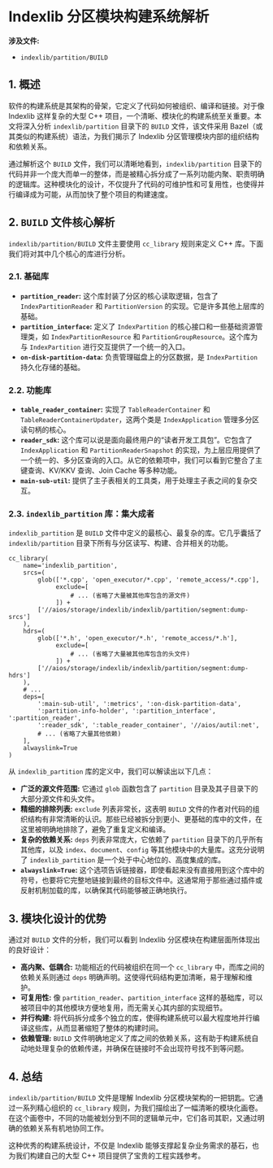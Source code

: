 
# Indexlib 分区模块构建系统解析

**涉及文件:**
* `indexlib/partition/BUILD`

## 1. 概述

软件的构建系统是其架构的骨架，它定义了代码如何被组织、编译和链接。对于像 Indexlib 这样复杂的大型 C++ 项目，一个清晰、模块化的构建系统至关重要。本文将深入分析 `indexlib/partition` 目录下的 `BUILD` 文件，该文件采用 Bazel（或其类似的构建系统）语法，为我们揭示了 Indexlib 分区管理模块内部的组织结构和依赖关系。

通过解析这个 `BUILD` 文件，我们可以清晰地看到，`indexlib/partition` 目录下的代码并非一个庞大而单一的整体，而是被精心拆分成了一系列功能内聚、职责明确的逻辑库。这种模块化的设计，不仅提升了代码的可维护性和可复用性，也使得并行编译成为可能，从而加快了整个项目的构建速度。

## 2. `BUILD` 文件核心解析

`indexlib/partition/BUILD` 文件主要使用 `cc_library` 规则来定义 C++ 库。下面我们将对其中几个核心的库进行分析。

### 2.1. 基础库

*   **`partition_reader`:** 这个库封装了分区的核心读取逻辑，包含了 `IndexPartitionReader` 和 `PartitionVersion` 的实现。它是许多其他上层库的基础。
*   **`partition_interface`:** 定义了 `IndexPartition` 的核心接口和一些基础资源管理类，如 `IndexPartitionResource` 和 `PartitionGroupResource`。这个库为与 `IndexPartition` 进行交互提供了一个统一的入口。
*   **`on-disk-partition-data`:** 负责管理磁盘上的分区数据，是 `IndexPartition` 持久化存储的基础。

### 2.2. 功能库

*   **`table_reader_container`:** 实现了 `TableReaderContainer` 和 `TableReaderContainerUpdater`，这两个类是 `IndexApplication` 管理多分区读句柄的核心。
*   **`reader_sdk`:** 这个库可以说是面向最终用户的“读者开发工具包”。它包含了 `IndexApplication` 和 `PartitionReaderSnapshot` 的实现，为上层应用提供了一个统一的、多分区查询的入口。从它的依赖项中，我们可以看到它整合了主键查询、KV/KKV 查询、Join Cache 等多种功能。
*   **`main-sub-util`:** 提供了主子表相关的工具类，用于处理主子表之间的复杂交互。

### 2.3. `indexlib_partition` 库：集大成者

`indexlib_partition` 是 `BUILD` 文件中定义的最核心、最复杂的库。它几乎囊括了 `indexlib/partition` 目录下所有与分区读写、构建、合并相关的功能。

```bazel
cc_library(
    name='indexlib_partition',
    srcs=(
        glob(['*.cpp', 'open_executor/*.cpp', 'remote_access/*.cpp'],
             exclude=[
                 # ... (省略了大量被其他库包含的源文件)
             ]) +
        ['//aios/storage/indexlib/indexlib/partition/segment:dump-srcs']
    ),
    hdrs=(
        glob(['*.h', 'open_executor/*.h', 'remote_access/*.h'],
             exclude=[
                 # ... (省略了大量被其他库包含的头文件)
             ]) +
        ['//aios/storage/indexlib/indexlib/partition/segment:dump-hdrs']
    ),
    # ...
    deps=[
        ':main-sub-util', ':metrics', ':on-disk-partition-data',
        ':partition-info-holder', ':partition_interface', ':partition_reader',
        ':reader_sdk', ':table_reader_container', '//aios/autil:net',
        # ... (省略了大量其他依赖)
    ],
    alwayslink=True
)
```

从 `indexlib_partition` 库的定义中，我们可以解读出以下几点：

*   **广泛的源文件范围:** 它通过 `glob` 函数包含了 `partition` 目录及其子目录下的大部分源文件和头文件。
*   **精细的排除列表:** `exclude` 列表非常长，这表明 `BUILD` 文件的作者对代码的组织结构有非常清晰的认识。那些已经被拆分到更小、更基础的库中的文件，在这里被明确地排除了，避免了重复定义和编译。
*   **复杂的依赖关系:** `deps` 列表非常庞大，它依赖了 `partition` 目录下的几乎所有其他库，以及 `index`、`document`、`config` 等其他模块中的大量库。这充分说明了 `indexlib_partition` 是一个处于中心地位的、高度集成的库。
*   **`alwayslink=True`:** 这个选项告诉链接器，即使看起来没有直接用到这个库中的符号，也要将它完整地链接到最终的目标文件中。这通常用于那些通过插件或反射机制加载的库，以确保其代码能够被正确地执行。

## 3. 模块化设计的优势

通过对 `BUILD` 文件的分析，我们可以看到 Indexlib 分区模块在构建层面所体现出的良好设计：

*   **高内聚、低耦合:** 功能相近的代码被组织在同一个 `cc_library` 中，而库之间的依赖关系则通过 `deps` 明确声明。这使得代码结构更加清晰，易于理解和维护。
*   **可复用性:** 像 `partition_reader`、`partition_interface` 这样的基础库，可以被项目中的其他模块方便地复用，而无需关心其内部的实现细节。
*   **并行构建:** 将代码拆分成多个独立的库，使得构建系统可以最大程度地并行编译这些库，从而显著缩短了整体的构建时间。
*   **依赖管理:** `BUILD` 文件明确地定义了库之间的依赖关系，这有助于构建系统自动地处理复杂的依赖传递，并确保在链接时不会出现符号找不到等问题。

## 4. 总结

`indexlib/partition/BUILD` 文件是理解 Indexlib 分区模块架构的一把钥匙。它通过一系列精心组织的 `cc_library` 规则，为我们描绘出了一幅清晰的模块化画卷。在这个画卷中，不同的功能被划分到不同的逻辑单元中，它们各司其职，又通过明确的依赖关系有机地协同工作。

这种优秀的构建系统设计，不仅是 Indexlib 能够支撑起复杂业务需求的基石，也为我们构建自己的大型 C++ 项目提供了宝贵的工程实践参考。
